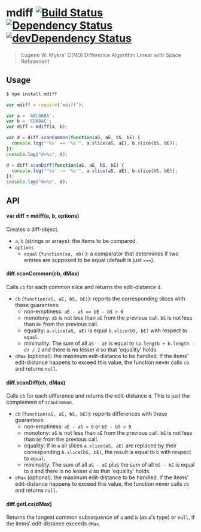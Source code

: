 # mdiff [![Build Status](https://secure.travis-ci.org/tapirdata/mdiff.png?branch=master)](https://travis-ci.org/tapirdata/mdiff) [![Dependency Status](https://david-dm.org/tapirdata/mdiff.svg)](https://david-dm.org/tapirdata/mdiff) [![devDependency Status](https://david-dm.org/tapirdata/mdiff/dev-status.svg)](https://david-dm.org/tapirdata/mdiff#info=devDependencies)
> Eugene W. Myers' O(ND) Difference Algorithm Linear with Space Refinement

## Usage

```bash
$ npm install mdiff
```

```js
var mdiff = require('mdiff');

var a = 'ABCABBA';
var b = 'CBABAC';
var diff = mdiff(a, b);

var d = diff.scanCommon(function(aS, aE, bS, bE) {
  console.log("'%s' == '%s'", a.slice(aS, aE), b.slice(bS, bE));
}); 
console.log("d=%s", d);

d = diff.scanDiff(function(aS, aE, bS, bE) {
  console.log("'%s' -> '%s'", a.slice(aS, aE), b.slice(bS, bE));
});
console.log("d=%s", d);

```
## API

#### var diff = mdiff(a, b, options)

Creates a diff-object. 
- `a`, `b` (strings or arrays): the items to be compared.
- `options`
  - `equal` (`function(xa, xb)` ): a comparator that determines if two entries are supposed to be equal (default is just `===`).

  
#### diff.scanCommon(cb, dMax)

Calls `cb` for each common slice and returns the edit-distance `d`.

- `cb` (`function(aS, aE, bS, bE)`): reports the corresponding slices with these guarantees:
  - non-emptiness: `aE - aS == bE - bS > 0`
  - monotony: `aS` is not less than `aE` from the previous call. `bS` is not less than `bE` from the previous call.
  - equality: `a.slice(aS, aE)` is equal `b.slice(bS, bE)` with respect to `equal`.
  - minimality: The sum of all `aS - aE` is equal to `(a.length + b.length - d) / 2` and there is no lesser `d` so that 'equality' holds.
- `dMax` (optional): the maximum edit-distance to be handled. If the items' edit-distance happens to exceed this value, the function never calls `cb` and returns `null`.


#### diff.scanDiff(cb, dMax)

Calls `cb` for each difference and returns the edit-distance `d`. This is just the complement of `scanCommon`.

- `cb` (`function(aS, aE, bS, bE)`): reports differences with these guarantees:
  - non-emptiness: `aE - aS > 0` or `bE - bS > 0`
  - monotony: `aS` is not less than `aE` from the previous call. `bS` is not less than `bE` from the previous call.
  - equality: If in `a` all slices `a.slice(aS, aE)` are replaced by their corresponding `b.slice(bS, bE)`, the result is equal to `b` with respect to `equal`.
  - minimality: The sum of all `aS - aE` plus the sum of all `bS - bE` is equal to `d` and there is no lesser `d` so that 'equality' holds.
- `dMax` (optional): the maximum edit-distance to be handled. If the items' edit-distance happens to exceed this value, the function never calls `cb` and returns `null`.

#### diff.getLcs(dMax)

Returns the longest common subsequence of `a` and `b` (as `a`'s type) or `null`, if the items' edit-distance exceeds `dMax`. 







        

